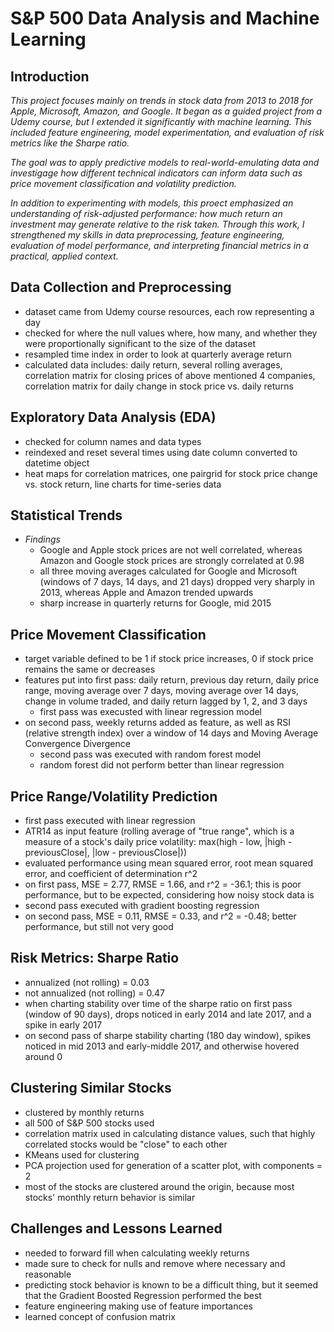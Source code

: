 # S&P 500 Data Analysis and Machine Learning

## Introduction

*This project focuses mainly on trends in stock data from 2013 to 2018 for Apple, Microsoft, Amazon, and Google. It began as a guided project from a Udemy course, but I extended it significantly with machine learning. This included feature engineering, model experimentation, and evaluation of risk metrics like the Sharpe ratio.*

*The goal was to apply predictive models to real-world-emulating data and investigage how different technical indicators can inform data such as price movement classification and volatility prediction.*

*In addition to experimenting with models, this proect emphasized an understanding of risk-adjusted performance: how much return an investment may generate relative to the risk taken. Through this work, I strengthened my skills in data preprocessing, feature engineering, evaluation of model performance, and interpreting financial metrics in a practical, applied context.*

## Data Collection and Preprocessing

* dataset came from Udemy course resources, each row representing a day
* checked for where the null values where, how many, and whether they were proportionally significant to the size of the dataset
* resampled time index in order to look at quarterly average return
* calculated data includes: daily return, several rolling averages, correlation matrix for closing prices of above mentioned 4 companies, correlation matrix for daily change in stock price vs. daily returns

## Exploratory Data Analysis (EDA)

* checked for column names and data types
* reindexed and reset several times using date column converted to datetime object
* heat maps for correlation matrices, one pairgrid for stock price change vs. stock return, line charts for time-series data

## Statistical Trends

* *Findings*
  * Google and Apple stock prices are not well correlated, whereas Amazon and Google stock prices are strongly correlated at 0.98
  * all three moving averages calculated for Google and Microsoft (windows of 7 days, 14 days, and 21 days) dropped very sharply in 2013, whereas Apple and Amazon trended upwards
  * sharp increase in quarterly returns for Google, mid 2015

## Price Movement Classification

* target variable defined to be 1 if stock price increases, 0 if stock price remains the same or decreases
* features put into first pass: daily return, previous day return, daily price range, moving average over 7 days, moving average over 14 days, change in volume traded, and daily return lagged by 1, 2, and 3 days
  * first pass was execusted with linear regression model
* on second pass, weekly returns added as feature, as well as RSI (relative strength index) over a window of 14 days and Moving Average Convergence Divergence
  * second pass was executed with random forest model
  * random forest did not perform better than linear regression

## Price Range/Volatility Prediction

* first pass executed with linear regression
* ATR14 as input feature (rolling average of "true range", which is a measure of a stock's daily price volatility: max(high - low, |high - previousClose|, |low - previousClose|))
* evaluated performance using mean squared error, root mean squared error, and coefficient of determination r^2
* on first pass, MSE = 2.77, RMSE = 1.66, and r^2 = -36.1; this is poor performance, but to be expected, considering how noisy stock data is
* second pass executed with gradient boosting regression
* on second pass, MSE = 0.11, RMSE = 0.33, and r^2 = -0.48; better performance, but still not very good

## Risk Metrics: Sharpe Ratio

* annualized (not rolling) = 0.03
* not annualized (not rolling) = 0.47
* when charting stability over time of the sharpe ratio on first pass (window of 90 days), drops noticed in early 2014 and late 2017, and a spike in early 2017
* on second pass of sharpe stability charting (180 day window), spikes noticed in mid 2013 and early-middle 2017, and otherwise hovered around 0

## Clustering Similar Stocks

* clustered by monthly returns
* all 500 of S&P 500 stocks used
* correlation matrix used in calculating distance values, such that highly correlated stocks would be "close" to each other
* KMeans used for clustering
* PCA projection used for generation of a scatter plot, with components = 2
* most of the stocks are clustered around the origin, because most stocks' monthly return behavior is similar

## Challenges and Lessons Learned

* needed to forward fill when calculating weekly returns
* made sure to check for nulls and remove where necessary and reasonable
* predicting stock behavior is known to be a difficult thing, but it seemed that the Gradient Boosted Regression performed the best
* feature engineering making use of feature importances
* learned concept of confusion matrix
